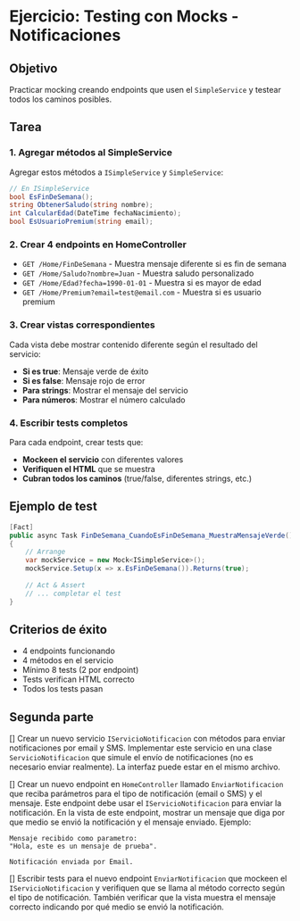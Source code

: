# Ejercicio: Testing con Mocks - Notificaciones

## Objetivo
Practicar mocking creando endpoints que usen el `SimpleService` y testear todos los caminos posibles.

## Tarea

### 1. Agregar métodos al SimpleService
Agregar estos métodos a `ISimpleService` y `SimpleService`:

```csharp
// En ISimpleService
bool EsFinDeSemana();
string ObtenerSaludo(string nombre);
int CalcularEdad(DateTime fechaNacimiento);
bool EsUsuarioPremium(string email);
```

### 2. Crear 4 endpoints en HomeController
- `GET /Home/FinDeSemana` - Muestra mensaje diferente si es fin de semana
- `GET /Home/Saludo?nombre=Juan` - Muestra saludo personalizado
- `GET /Home/Edad?fecha=1990-01-01` - Muestra si es mayor de edad
- `GET /Home/Premium?email=test@email.com` - Muestra si es usuario premium

### 3. Crear vistas correspondientes
Cada vista debe mostrar contenido diferente según el resultado del servicio:
- **Si es true**: Mensaje verde de éxito
- **Si es false**: Mensaje rojo de error
- **Para strings**: Mostrar el mensaje del servicio
- **Para números**: Mostrar el número calculado

### 4. Escribir tests completos
Para cada endpoint, crear tests que:
- **Mockeen el servicio** con diferentes valores
- **Verifiquen el HTML** que se muestra
- **Cubran todos los caminos** (true/false, diferentes strings, etc.)

## Ejemplo de test

```csharp
[Fact]
public async Task FinDeSemana_CuandoEsFinDeSemana_MuestraMensajeVerde()
{
    // Arrange
    var mockService = new Mock<ISimpleService>();
    mockService.Setup(x => x.EsFinDeSemana()).Returns(true);
    
    // Act & Assert
    // ... completar el test
}
```

## Criterios de éxito
- 4 endpoints funcionando
- 4 métodos en el servicio
- Mínimo 8 tests (2 por endpoint)
- Tests verifican HTML correcto
- Todos los tests pasan

## Segunda parte 

[] Crear un nuevo servicio `IServicioNotificacion` con métodos para enviar notificaciones por email y SMS. Implementar este servicio en una clase `ServicioNotificacion` que simule el envío de notificaciones (no es necesario enviar realmente). La interfaz puede estar en el mismo archivo.

[] Crear un nuevo endpoint en `HomeController` llamado `EnviarNotificacion` que reciba parámetros para el tipo de notificación (email o SMS) y el mensaje. Este endpoint debe usar el `IServicioNotificacion` para enviar la notificación. En la vista de este endpoint, mostrar un mensaje que diga por que medio se envió la notificación y el mensaje enviado. Ejemplo:
```
Mensaje recibido como parametro: 
"Hola, este es un mensaje de prueba".

Notificación enviada por Email.
```

[] Escribir tests para el nuevo endpoint `EnviarNotificacion` que mockeen el `IServicioNotificacion` y verifiquen que se llama al método correcto según el tipo de notificación. También verificar que la vista muestra el mensaje correcto indicando por qué medio se envió la notificación.